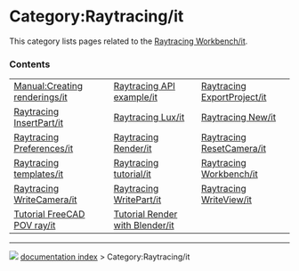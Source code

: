 # Category:Raytracing/it
This category lists pages related to the [Raytracing Workbench/it](Raytracing_Workbench/it.md).

### Contents

|     |     |     |
| --- | --- | --- |
| [Manual:Creating renderings/it](Manual_Creating_renderings/it.md) | [Raytracing API example/it](Raytracing_API_example/it.md) | [Raytracing ExportProject/it](Raytracing_ExportProject/it.md) |
| [Raytracing InsertPart/it](Raytracing_InsertPart/it.md) | [Raytracing Lux/it](Raytracing_Lux/it.md) | [Raytracing New/it](Raytracing_New/it.md) |
| [Raytracing Preferences/it](Raytracing_Preferences/it.md) | [Raytracing Render/it](Raytracing_Render/it.md) | [Raytracing ResetCamera/it](Raytracing_ResetCamera/it.md) |
| [Raytracing templates/it](Raytracing_templates/it.md) | [Raytracing tutorial/it](Raytracing_tutorial/it.md) | [Raytracing Workbench/it](Raytracing_Workbench/it.md) |
| [Raytracing WriteCamera/it](Raytracing_WriteCamera/it.md) | [Raytracing WritePart/it](Raytracing_WritePart/it.md) | [Raytracing WriteView/it](Raytracing_WriteView/it.md) |
| [Tutorial FreeCAD POV ray/it](Tutorial_FreeCAD_POV_ray/it.md) | [Tutorial Render with Blender/it](Tutorial_Render_with_Blender/it.md) |



---
![](images/Button_right.svg) [documentation index](../README.md) > Category:Raytracing/it
